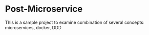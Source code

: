 # Post-Microservice
This is a sample project to examine combination of several concepts: microservices, docker, DDD

